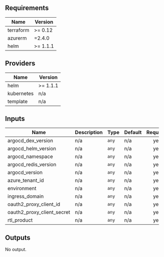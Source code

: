 ## Requirements

| Name | Version |
|------|---------|
| terraform | >= 0.12 |
| azurerm | =2.4.0 |
| helm | >= 1.1.1 |

## Providers

| Name | Version |
|------|---------|
| helm | >= 1.1.1 |
| kubernetes | n/a |
| template | n/a |

## Inputs

| Name | Description | Type | Default | Required |
|------|-------------|------|---------|:--------:|
| argocd\_dex\_version | n/a | `any` | n/a | yes |
| argocd\_helm\_version | n/a | `any` | n/a | yes |
| argocd\_namespace | n/a | `any` | n/a | yes |
| argocd\_redis\_version | n/a | `any` | n/a | yes |
| argocd\_version | n/a | `any` | n/a | yes |
| azure\_tenant\_id | n/a | `any` | n/a | yes |
| environment | n/a | `any` | n/a | yes |
| ingress\_domain | n/a | `any` | n/a | yes |
| oauth2\_proxy\_client\_id | n/a | `any` | n/a | yes |
| oauth2\_proxy\_client\_secret | n/a | `any` | n/a | yes |
| rtl\_product | n/a | `any` | n/a | yes |

## Outputs

No output.
